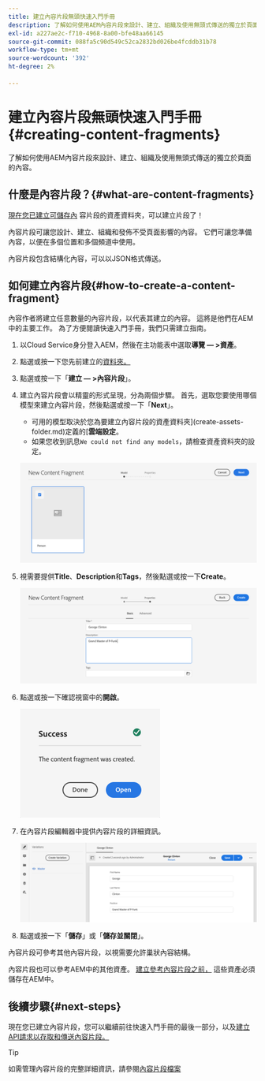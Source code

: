 ```yaml
---
title: 建立內容片段無頭快速入門手冊
description: 了解如何使用AEM內容片段來設計、建立、組織及使用無頭式傳送的獨立於頁面的內容。
exl-id: a227ae2c-f710-4968-8a00-bfe48aa66145
source-git-commit: 088fa5c90d549c52ca2832bd026be4fcddb31b78
workflow-type: tm+mt
source-wordcount: '392'
ht-degree: 2%

---
```


# 建立內容片段無頭快速入門手冊{#creating-content-fragments}

了解如何使用AEM內容片段來設計、建立、組織及使用無頭式傳送的獨立於頁面的內容。

## 什麼是內容片段？{#what-are-content-fragments}

[現在您已建立可儲存內](create-assets-folder.md) 容片段的資產資料夾，可以建立片段了！

內容片段可讓您設計、建立、組織和發佈不受頁面影響的內容。 它們可讓您準備內容，以便在多個位置和多個頻道中使用。

內容片段包含結構化內容，可以以JSON格式傳送。

## 如何建立內容片段{#how-to-create-a-content-fragment}

內容作者將建立任意數量的內容片段，以代表其建立的內容。 這將是他們在AEM中的主要工作。 為了方便閱讀快速入門手冊，我們只需建立指南。

1. 以Cloud Service身分登入AEM，然後在主功能表中選取&#x200B;**導覽 — >資產**。
1. 點選或按一下您先前建立的[資料夾。](create-assets-folder.md)
1. 點選或按一下「**建立 — >內容片段**」。
1. 建立內容片段會以精靈的形式呈現，分為兩個步驟。 首先，選取您要使用哪個模型來建立內容片段，然後點選或按一下「**Next**」。
   * 可用的模型取決於您為要建立內容片段的資產資料夾](create-assets-folder.md)定義的&#x200B;[**雲端設定**。
   * 如果您收到訊息`We could not find any models`，請檢查資產資料夾的設定。

   ![選取內容片段模型](../assets/content-fragment-model-select.png)
1. 視需要提供&#x200B;**Title**、**Description**&#x200B;和&#x200B;**Tags**，然後點選或按一下&#x200B;**Create**。

   ![建立內容片段](../assets/content-fragment-create.png)
1. 點選或按一下確認視窗中的&#x200B;**開啟**。

   ![內容片段已建立確認](../assets/content-fragment-confirmation.png)
1. 在內容片段編輯器中提供內容片段的詳細資訊。

   ![內容片段編輯器](../assets/content-fragment-edit.png)
1. 點選或按一下「**儲存**」或「**儲存並關閉**」。

內容片段可參考其他內容片段，以視需要允許巢狀內容結構。

內容片段也可以參考AEM中的其他資產。 [建立參考內容片段之前，](/help/assets/manage-digital-assets.md) 這些資產必須儲存在AEM中。

## 後續步驟{#next-steps}

現在您已建立內容片段，您可以繼續前往快速入門手冊的最後一部分，以及[建立API請求以存取和傳送內容片段。](create-api-request.md)

>[!TIP]
>
>如需管理內容片段的完整詳細資訊，請參閱[內容片段檔案](/help/assets/content-fragments/content-fragments.md)
